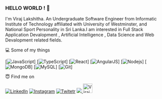 ### HELLO WORLD ! 🥇

I'm Viraj Lakshitha. An Undergraduate Software Engineer from Informatic Institute of Technology affiliated with University of Westminster, and National Sport Personality in Sri Lanka.I am interested in Full Stack Application Devalopment , Artificial Intelligence , Data Science and Web Devalopment related fields.

💻 Some of my things

[![JavaScript](https://img.shields.io/badge/-JavaScript-black?style=flat-square&logo=javascript)]
[![TypeScript](https://img.shields.io/badge/-TypeScript-black?style=flat-square&logo=typescript)]
[![React](https://img.shields.io/badge/-React-black?style=flat-square&logo=react)]
[![AngularJS](https://img.shields.io/badge/-AngularJS-black?style=flat-square&logo=angularjs)]
[![Nodejs](https://img.shields.io/badge/-Nodejs-black?style=flat-square&logo=Node.js)]
[![MongoDB](https://img.shields.io/badge/-MongoDB-black?style=flat-square&logo=mongodb)]
[![MySQL](https://img.shields.io/badge/-MySQL-black?style=flat-square&logo=mysql)]
[![Git](https://img.shields.io/badge/-Git-black?style=flat-square&logo=git)]



😇 Find me on

<a href="https://www.linkedin.com/in/viraj-lakshitha-bandara-6b69a219b/" target="_blank"><img src="https://img.shields.io/badge/linkedin%20-%230077B5.svg?&style=for-the-badge&logo=linkedin&logoColor=white" alt="LinkedIn"></a>
<a href="https://www.instagram.com/_.mr.vitiya._/" target="_blank"><img src="https://img.shields.io/badge/<Instagram>%20-%23E4405F.svg?&style=for-the-badge&logo=Instagram&logoColor=white" alt="Instagram"></a>
<a href="https://twitter.com/vitiya99LK" target="_blank"><img src="https://img.shields.io/badge/<Twitter>%20-%231DA1F2.svg?&style=for-the-badge&logo=Twitter&logoColor=white" alt="Twitetr"/></a>
<a href="https://www.hackerrank.com/viraj_lakshitha?hr_r=1" target="_blank"><img src="https://img.shields.io/badge/-Hackerrank-2EC866?style=for-the-badge&logo=HackerRank&logoColor=white"/>
</a>
<a href="https://dev.to/virajlakshitha">
  <img src="https://d2fltix0v2e0sb.cloudfront.net/dev-badge.svg" alt="Viraj Lakshitha Bandara's DEV Community Profile" height="30" width="30">
</a>
